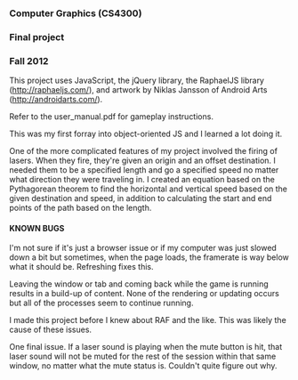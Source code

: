 ### Computer Graphics (CS4300)
### Final project
### Fall 2012

This project uses JavaScript, the jQuery library, the RaphaelJS library (http://raphaeljs.com/), and artwork by Niklas Jansson of Android Arts (http://androidarts.com/).

Refer to the user_manual.pdf for gameplay instructions.

This was my first forray into object-oriented JS and I learned a lot doing it.

One of the more complicated features of my project involved the firing of lasers. When they fire, they're given an origin and an offset destination. I needed them to be a specified length and go a specified speed no matter what direction they were traveling in. I created an equation based on the Pythagorean theorem to find the horizontal and vertical speed based on the given destination and speed, in addition to calculating the start and end points of the path based on the length.

#### KNOWN BUGS

I'm not sure if it's just a browser issue or if my computer was just slowed down a bit but sometimes, when the page loads, the framerate is way below what it should be. Refreshing fixes this.

Leaving the window or tab and coming back while the game is running results in a build-up of content. None of the rendering or updating occurs but all of the processes seem to continue running.

I made this project before I knew about RAF and the like. This was likely the cause of these issues.

One final issue. If a laser sound is playing when the mute button is hit, that laser sound will not be muted for the rest of the session within that same window, no matter what the mute status is. Couldn't quite figure out why.